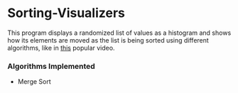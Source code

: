# Sorting-Visualizers

This program displays a randomized list of values as a histogram and shows how its elements are moved as the list is being sorted using different algorithms, like in [this](https://www.youtube.com/watch?v=kPRA0W1kECg) popular video.

### Algorithms Implemented
 - Merge Sort
